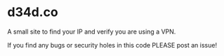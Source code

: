 # d34d.co
A small site to find your IP and verify you are using a VPN.

If you find any bugs or security holes in this code PLEASE post an issue!
